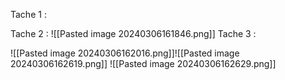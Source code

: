 Tache 1 :


Tache 2 :
![[Pasted image 20240306161846.png]]
Tache 3 :

![[Pasted image 20240306162016.png]]![[Pasted image 20240306162619.png]]
![[Pasted image 20240306162629.png]]
